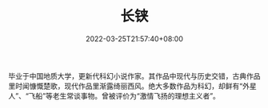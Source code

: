 ﻿---
weight: 
title: "长铗"
description: "毕业于中国地质大学，更新代科幻小说作家"
date: 2022-03-25T21:57:40+08:00
lastmod: 2022-03-25T16:45:40+08:00
draft: false
authors: ["Metabd"]
featuredImage: "changjia.png"
link: ""
tags: ["微博","长铗"]
categories: ["navigation"]
navigation: ["微博"]
lightgallery: true
toc: true
pinned: false
recommend: false
recommend1: false
---
毕业于中国地质大学，更新代科幻小说作家。其作品中现代与历史交错，古典作品里时闻慷慨楚歌，现代作品里渐露绮丽西风。绝大多数作品为科幻，却鲜有“外星人”、“飞船”等老生常谈事物。曾被评价为“激情飞扬的理想主义者”。
